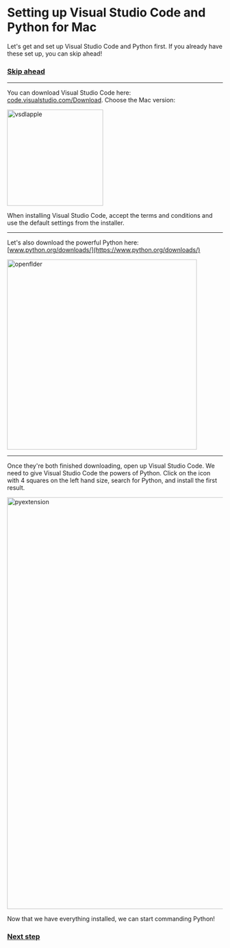 # Setting up Visual Studio Code and Python for Mac

Let's get and set up Visual Studio Code and Python first. If you already have these set up, you can skip ahead!

### [**Skip ahead**](secret_message_basics.md)

---

You can download Visual Studio Code here: [code.visualstudio.com/Download](https://code.visualstudio.com/Download). Choose the Mac version:

<img width="224" alt="vsdlapple" src="https://user-images.githubusercontent.com/12758612/86159412-27f35600-babf-11ea-97a4-71273c75f931.png">

When installing Visual Studio Code, accept the terms and conditions and use the default settings from the installer.

---

Let's also download the powerful Python here: [www.python.org/downloads/](https://www.python.org/downloads/)

<img width="443" alt="openflder" src="https://user-images.githubusercontent.com/12758612/84756731-08651500-af78-11ea-9fe1-0df133fc66a5.png">

---

Once they're both finished downloading, open up Visual Studio Code. We need to give Visual Studio Code the powers of Python. Click on the icon with 4 squares on the left hand size, search for Python, and install the first result.

<img width="959" alt="pyextension" src="https://user-images.githubusercontent.com/12758612/85459940-94b69f80-b557-11ea-8732-1c12554df639.png">

Now that we have everything installed, we can start commanding Python!

### [**Next step**](secret_message_basics.md)
